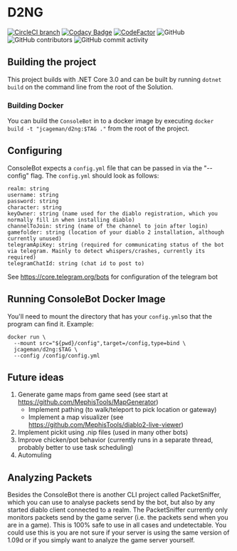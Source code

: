 # D2NG
[![CircleCI branch](https://img.shields.io/circleci/project/github/jcageman/D2NG-1.09/master.svg)](https://circleci.com/gh/jcageman/D2NG-1.09/tree/master)
[![Codacy Badge](https://api.codacy.com/project/badge/Grade/0b90f6cdc4b0445296de25748e066738)](https://www.codacy.com?utm_source=github.com&amp;utm_medium=referral&amp;utm_content=jcageman/D2NG&amp;utm_campaign=Badge_Grade)
[![CodeFactor](https://www.codefactor.io/repository/github/jcageman/D2NG-1.09/badge)](https://www.codefactor.io/repository/github/jcageman/D2NG-1.09)
![GitHub](https://img.shields.io/github/license/jcageman/D2NG.svg)
![GitHub contributors](https://img.shields.io/github/contributors/jcageman/D2NG.svg)
![GitHub commit activity](https://img.shields.io/github/commit-activity/m/jcageman/D2NG.svg)

## Building the project
This project builds with .NET Core 3.0 and can be built by running `dotnet build` on the command line from the root of the Solution.

### Building Docker
You can build the `ConsoleBot` in to a docker image by executing `docker build -t "jcageman/d2ng:$TAG ."` from the root of the project.

## Configuring
ConsoleBot expects a `config.yml` file that can be passed in via the "--config" flag. The `config.yml` should look as follows:
```
realm: string
username: string
password: string
character: string
keyOwner: string (name used for the diablo registration, which you normally fill in when installing diablo)
channelToJoin: string (name of the channel to join after login)
gamefolder: string (location of your diablo 2 installation, although currently unused)
telegramApiKey: string (required for communicating status of the bot via telegram. Mainly to detect whispers/crashes, currently its required)
telegramChatId: string (chat id to post to)
```
See https://core.telegram.org/bots for configuration of the telegram bot

## Running ConsoleBot Docker Image
You'll need to mount the directory that has your `config.yml`so that the program can find it. Example: 
```
docker run \
  --mount src="${pwd}/config",target=/config,type=bind \
  jcageman/d2ng:$TAG \
  --config /config/config.yml
```

## Future ideas
1. Generate game maps from game seed (see start at https://github.com/MephisTools/MapGenerator)
   - Implement pathing (to walk/teleport to pick location or gateway)
   - Implement a map visualizer (see https://github.com/MephisTools/diablo2-live-viewer)
2. Implement pickit using .nip files (used in many other bots)
3. Improve chicken/pot behavior (currently runs in a separate thread, probably better to use task scheduling)
4. Automuling

## Analyzing Packets
Besides the ConsoleBot there is another CLI project called PacketSniffer, which you can use to analyse packets send by the bot, but also by any started diablo client connected to a realm. The PacketSniffer currently only monitors packets send by the game server (i.e. the packets send when you are in a game). This is 100% safe to use in all cases and undetectable. You could use this is you are not sure if your server is using the same version of 1.09d or if you simply want to analyze the game server yourself.
